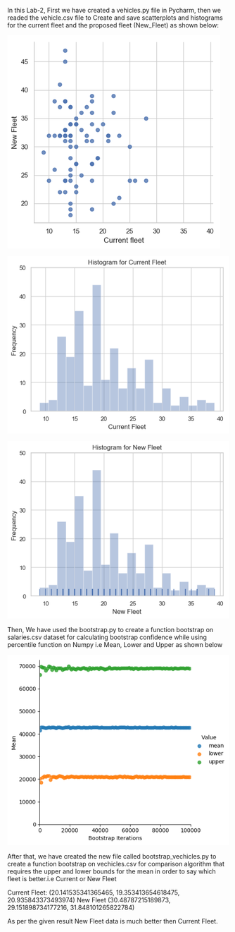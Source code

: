 In this Lab-2, First we have created a vehicles.py file in Pycharm, then we readed the vehicle.csv file to Create and save scatterplots and histograms for the current fleet and the proposed fleet (New_Fleet) as shown below:

![logo](./scaterplot.png?raw=true)

![logo](./current_fleet_histogram.png?raw=true)

![logo](./New_Fleet_Histogram.png?raw=true)


Then, We have used the bootstrap.py to create a function bootstrap on salaries.csv dataset for calculating bootstrap confidence  while using percentile function on Numpy i.e Mean, Lower and Upper as shown below

![logo](./bootstrap_confidence.png?raw=true)

After that, we have created the new file called bootstrap_vechicles.py to create a function bootstrap on vechicles.csv for comparison algorithm that requires the upper and lower bounds for the mean in order to say which fleet is better.i.e Current or New Fleet

Current Fleet:
(20.141535341365465, 19.353413654618475, 20.935843373493974)
New Fleet
(30.48787215189873, 29.151898734177216, 31.848101265822784)

As per the given result New Fleet data is much better then Current Fleet.